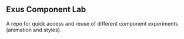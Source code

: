 ## Exus Component Lab

A repo for quick access and reuse of different component experiments (animation and styles).
